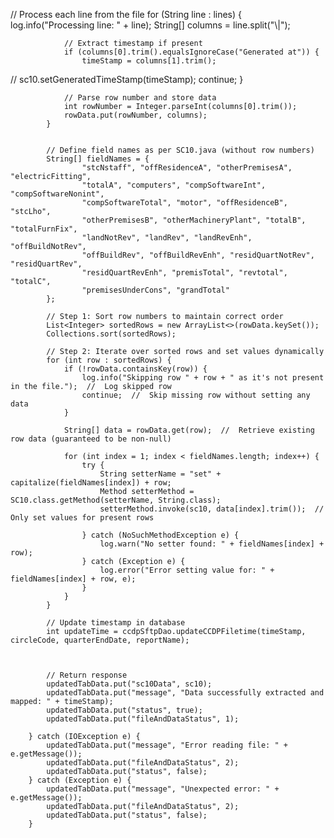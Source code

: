  // Process each line from the file
            for (String line : lines) {
                log.info("Processing line: " + line);
                String[] columns = line.split("\\|");

                // Extract timestamp if present
                if (columns[0].trim().equalsIgnoreCase("Generated at")) {
                    timeStamp = columns[1].trim();
//                    sc10.setGeneratedTimeStamp(timeStamp);
                    continue;
                }

                // Parse row number and store data
                int rowNumber = Integer.parseInt(columns[0].trim());
                rowData.put(rowNumber, columns);
            }


            // Define field names as per SC10.java (without row numbers)
            String[] fieldNames = {
                    "stcNstaff", "offResidenceA", "otherPremisesA", "electricFitting",
                    "totalA", "computers", "compSoftwareInt", "compSoftwareNonint",
                    "compSoftwareTotal", "motor", "offResidenceB", "stcLho",
                    "otherPremisesB", "otherMachineryPlant", "totalB", "totalFurnFix",
                    "landNotRev", "landRev", "landRevEnh", "offBuildNotRev",
                    "offBuildRev", "offBuildRevEnh", "residQuartNotRev", "residQuartRev",
                    "residQuartRevEnh", "premisTotal", "revtotal", "totalC",
                    "premisesUnderCons", "grandTotal"
            };

            // Step 1: Sort row numbers to maintain correct order
            List<Integer> sortedRows = new ArrayList<>(rowData.keySet());
            Collections.sort(sortedRows);

            // Step 2: Iterate over sorted rows and set values dynamically
            for (int row : sortedRows) {
                if (!rowData.containsKey(row)) {
                    log.info("Skipping row " + row + " as it's not present in the file.");  //  Log skipped row
                    continue;  //  Skip missing row without setting any data
                }

                String[] data = rowData.get(row);  //  Retrieve existing row data (guaranteed to be non-null)

                for (int index = 1; index < fieldNames.length; index++) {
                    try {
                        String setterName = "set" + capitalize(fieldNames[index]) + row;
                        Method setterMethod = SC10.class.getMethod(setterName, String.class);
                        setterMethod.invoke(sc10, data[index].trim());  //  Only set values for present rows

                    } catch (NoSuchMethodException e) {
                        log.warn("No setter found: " + fieldNames[index] + row);
                    } catch (Exception e) {
                        log.error("Error setting value for: " + fieldNames[index] + row, e);
                    }
                }
            }

            // Update timestamp in database
            int updateTime = ccdpSftpDao.updateCCDPFiletime(timeStamp, circleCode, quarterEndDate, reportName);



            // Return response
            updatedTabData.put("sc10Data", sc10);
            updatedTabData.put("message", "Data successfully extracted and mapped: " + timeStamp);
            updatedTabData.put("status", true);
            updatedTabData.put("fileAndDataStatus", 1);

        } catch (IOException e) {
            updatedTabData.put("message", "Error reading file: " + e.getMessage());
            updatedTabData.put("fileAndDataStatus", 2);
            updatedTabData.put("status", false);
        } catch (Exception e) {
            updatedTabData.put("message", "Unexpected error: " + e.getMessage());
            updatedTabData.put("fileAndDataStatus", 2);
            updatedTabData.put("status", false);
        }
